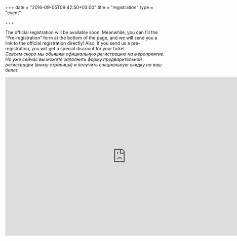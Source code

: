 ﻿+++
date = "2016-09-05T09:42:50+03:00"
title = "registration"
type = "event"


+++

<div style="width:100%; text-align:left;">

The official registration will be available soon. Meanwhile, you can fill the “Pre-registration” form at the bottom of the page, and we will send you a link to the official registration directly! Also, if you send us a pre-registration, you will get a special discount for your ticket.
<br>
<em>Совсем скоро мы объявим официальную регистрацию на мероприятие. Но уже сейчас вы можете заполнить форму предварительной регистрации (внизу страницы) и получить специальную скидку на ваш билет. </em>
<iframe src="https://docs.google.com/forms/d/e/1FAIpQLSc4NDAHlaQR2Djk-YOeDpkZmYHLQBzJmKUG3R2WN-IbkDJmeg/viewform?embedded=true" width="760" height="500" frameborder="0" marginheight="0" marginwidth="0">Loading...</iframe>
</div>